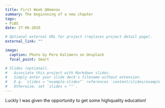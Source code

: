 ```yaml
---
title: First Week @Amanox
summary: The beginnning of a new chapter
tags:
- PiBS
date: 27-06-2020

# Optional external URL for project (replaces project detail page).
external_link: ""

image:
  caption: Photo by Pero Kalimero on Unsplash
  focal_point: Smart

# Slides (optional).
#   Associate this project with Markdown slides.
#   Simply enter your slide deck's filename without extension.
#   E.g. `slides = "example-slides"` references `content/slides/example-slides.md`.
#   Otherwise, set `slides = ""`.
---
```

Luckly I was given the opportunity to get some highquality education!